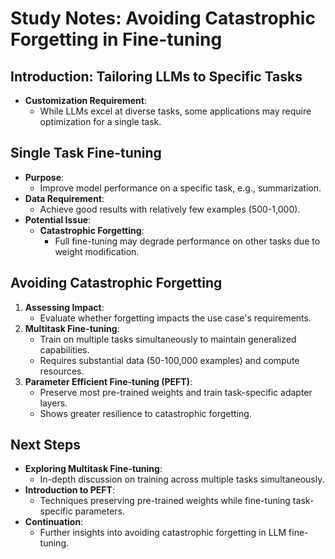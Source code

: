 # Study Notes: Avoiding Catastrophic Forgetting in Fine-tuning

## Introduction: Tailoring LLMs to Specific Tasks

- **Customization Requirement**:
  - While LLMs excel at diverse tasks, some applications may require optimization for a single task.

## Single Task Fine-tuning

- **Purpose**:
  - Improve model performance on a specific task, e.g., summarization.
- **Data Requirement**:
  - Achieve good results with relatively few examples (500-1,000).
- **Potential Issue**:
  - **Catastrophic Forgetting**:
    - Full fine-tuning may degrade performance on other tasks due to weight modification.

## Avoiding Catastrophic Forgetting

1. **Assessing Impact**:
   - Evaluate whether forgetting impacts the use case's requirements.
2. **Multitask Fine-tuning**:
   - Train on multiple tasks simultaneously to maintain generalized capabilities.
   - Requires substantial data (50-100,000 examples) and compute resources.
3. **Parameter Efficient Fine-tuning (PEFT)**:
   - Preserve most pre-trained weights and train task-specific adapter layers.
   - Shows greater resilience to catastrophic forgetting.

## Next Steps

- **Exploring Multitask Fine-tuning**:
  - In-depth discussion on training across multiple tasks simultaneously.
- **Introduction to PEFT**:
  - Techniques preserving pre-trained weights while fine-tuning task-specific parameters.
- **Continuation**:
  - Further insights into avoiding catastrophic forgetting in LLM fine-tuning.